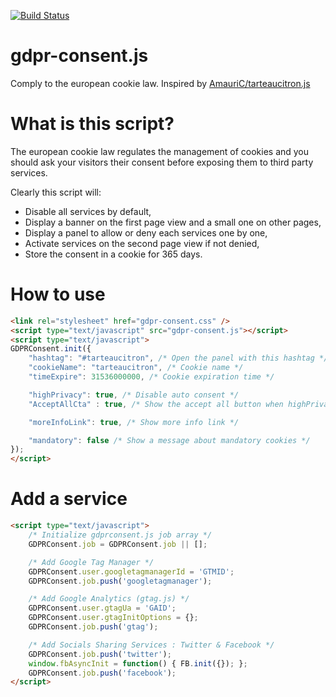[![Build Status](https://travis-ci.org/lesjoursfr/gdpr-consent.svg?branch=master)](https://travis-ci.org/lesjoursfr/gdpr-consent)

gdpr-consent.js
================
Comply to the european cookie law.
Inspired by [AmauriC/tarteaucitron.js](https://github.com/AmauriC/tarteaucitron.js/)

# What is this script?

The european cookie law regulates the management of cookies and you should ask your visitors their consent before exposing them to third party services.

Clearly this script will:
- Disable all services by default,
- Display a banner on the first page view and a small one on other pages,
- Display a panel to allow or deny each services one by one,
- Activate services on the second page view if not denied,
- Store the consent in a cookie for 365 days.



# How to use

```html
<link rel="stylesheet" href="gdpr-consent.css" />
<script type="text/javascript" src="gdpr-consent.js"></script>
<script type="text/javascript">
GDPRConsent.init({
    "hashtag": "#tarteaucitron", /* Open the panel with this hashtag */
	"cookieName": "tarteaucitron", /* Cookie name */
	"timeExpire": 31536000000, /* Cookie expiration time */

    "highPrivacy": true, /* Disable auto consent */
    "AcceptAllCta" : true, /* Show the accept all button when highPrivacy on */

    "moreInfoLink": true, /* Show more info link */

    "mandatory": false /* Show a message about mandatory cookies */
});
</script>
```

# Add a service

```html
<script type="text/javascript">
	/* Initialize gdprconsent.js job array */
	GDPRConsent.job = GDPRConsent.job || [];

	/* Add Google Tag Manager */
	GDPRConsent.user.googletagmanagerId = 'GTMID';
	GDPRConsent.job.push('googletagmanager');

	/* Add Google Analytics (gtag.js) */
	GDPRConsent.user.gtagUa = 'GAID';
	GDPRConsent.user.gtagInitOptions = {};
	GDPRConsent.job.push('gtag');

	/* Add Socials Sharing Services : Twitter & Facebook */
	GDPRConsent.job.push('twitter');
	window.fbAsyncInit = function() { FB.init({}); };
	GDPRConsent.job.push('facebook');
</script>
```